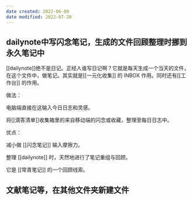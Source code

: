 ```yaml
---
date created: 2022-06-09
date modified: 2022-07-20
---
```

## dailynote中写闪念笔记，生成的文件回顾整理时挪到永久笔记中

[[dailynote]]绝不是日记。正经人谁写日记啊？它就是每天生成一个当天的文件，在这个文件中，做笔记。其实就是[[一元化收集]] 的 INBOX 作用。同时还有[[工作台]] 的作用。

做法：

电脑端直接在这输入今日日志和灵感。

将[[滴答清单]]收集箱里的来自移动端的闪念或收藏，整理至每日日志中。

优点：

减小做 [[闪念笔记]] 输入摩擦力。

整理 [[dailynote]] 时，天然地进行了笔记重组与回顾。

它是 [[常青笔记]] 的一个回顾线索。

## 文献笔记等，在其他文件夹新建文件